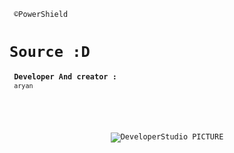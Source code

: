 <code> ©PowerShield <h1>Source :D </h1> 
<b>Developer And creator : </b>
<code>aryan</code>  <br><br>
<br>
<center>
<img src ="http://developer1.ir/Pic/imgexample.jpg" alt ="DeveloperStudio PICTURE" />
</center>
